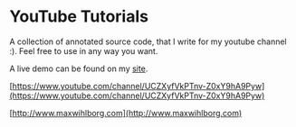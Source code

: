 YouTube Tutorials
=================

A collection of annotated source code, that I write for my youtube channel :). Feel free to use in any way you want.

A live demo can be found on my [site](http://www.maxwihlborg.com/youtube-demos/).

[https://www.youtube.com/channel/UCZXyfVkPTnv-Z0xY9hA9Pyw](https://www.youtube.com/channel/UCZXyfVkPTnv-Z0xY9hA9Pyw)

[http://www.maxwihlborg.com](http://www.maxwihlborg.com)
